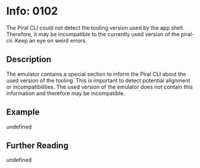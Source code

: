 # Info: 0102

The Piral CLI could not detect the tooling version used by the app shell. Therefore, it may be incompatible to the
currently used version of the piral-cli. Keep an eye on weird errors.

## Description

The emulator contains a special section to inform the Piral CLI about the used version of the tooling. This is
important to detect potential alignment or incompatibilities. The used version of the emulator does not contain
this information and therefore may be incompatible.

## Example

undefined

## Further Reading

undefined
